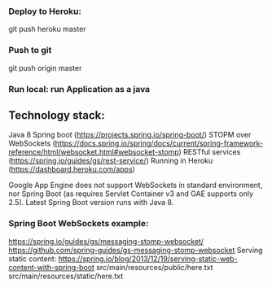 ### Deploy to Heroku: 
git push heroku master

### Push to git
git push origin master

### Run local: run Application as a java

## Technology stack:
Java 8
Spring boot (https://projects.spring.io/spring-boot/)
STOPM over WebSockets (https://docs.spring.io/spring/docs/current/spring-framework-reference/html/websocket.html#websocket-stomp)
RESTful services (https://spring.io/guides/gs/rest-service/)
Running in Heroku (https://dashboard.heroku.com/apps)

Google App Engine does not support WebSockets in standard environment, nor Spring Boot (as requires Servlet Container v3 and GAE supports only 2.5). Latest Spring Boot version runs with Java 8.

### Spring Boot WebSockets example: 
https://spring.io/guides/gs/messaging-stomp-websocket/
https://github.com/spring-guides/gs-messaging-stomp-websocket
Serving static content:
https://spring.io/blog/2013/12/19/serving-static-web-content-with-spring-boot
	src/main/resources/public/here.txt
	src/main/resources/static/here.txt
